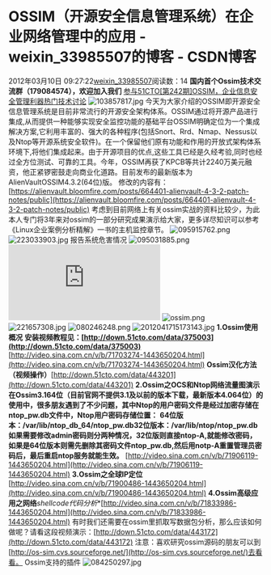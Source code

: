 # OSSIM（开源安全信息管理系统）在企业网络管理中的应用 - weixin_33985507的博客 - CSDN博客
2012年03月10日 09:27:22[weixin_33985507](https://me.csdn.net/weixin_33985507)阅读数：14
**国内首个Ossim技术交流群（179084574），欢迎加入我们**
[参与51CTO[第242期]OSSIM，企业信息安全管理利器热门技术讨论](http://doctor.51cto.com/develop-256.html)
![103857817.jpg](http://blog.51cto.com/attachment/201204/103857817.jpg)
今天为大家介绍的OSSIM即开源安全信息管理系统是目前非常流行的开源安全架构体系。OSSIM通过将开源产品进行集成,从而提供一种能够实现安全监控功能的基础平台OSSIM明确定位为一个集成解决方案,它利用丰富的、强大的各种程序(包括Snort、Rrd、Nmap、Nessus以及Ntop等开源系统安全软件)。在一个保留他们原有功能和作用的开放式架构体系环境下,将他们集成起来。由于开源项目的优点,这些工具已经是久经考验,同时也经过全方位测试、可靠的工具。今年，OSSIM再获了KPCB等共计2240万美元融资，他正紧锣密鼓走向商业化道路。目前发布的最新版本为AlienVaultOSSIM4.3.2(64位)版。
修改的内容有：
[https://alienvault.bloomfire.com/posts/664401-alienvault-4-3-2-patch-notes/public](https://alienvault.bloomfire.com/posts/664401-alienvault-4-3-2-patch-notes/public)
考虑到目前网络上有关ossim实战的资料比较少，为此本人专门将3年来对ossim的一部分研究成果演示给大家，更多详尽知识可以参考《Linux企业案例分析精解》一书的主机监控章节。
[](http://blog.51cto.com/attachment/201307/095031885.png)
![095915762.png](http://blog.51cto.com/attachment/201307/095915762.png)![223033903.jpg](http://blog.51cto.com/attachment/201312/223033903.jpg)
报告系统危害情况
![095031885.png](http://blog.51cto.com/attachment/201307/095031885.png)
![4f8c1e3461d94.jpg](http://home.51cto.com/thumb.php?w=600&h=600&t=f&url=http://home.51cto.com/data/uploads/20120416/21/4f8c1e3461d94.jpg)
![ossim.png](http://www.bjlcg.com/html/ossim.png)
![221657308.jpg](http://blog.51cto.com/attachment/201204/221657308.jpg)
![080246248.png](http://blog.51cto.com/attachment/201203/080246248.png)
![2012041715173143.jpg](http://pic002.cnblogs.com/images/2012/210715/2012041715173143.jpg)
**1.Ossim使用概况**
**安装视频教程见：[http://down.51cto.com/data/375003](http://down.51cto.com/data/375003)**
[http://video.sina.com.cn/v/b/71703274-1443650204.html](http://video.sina.com.cn/v/b/71703274-1443650204.html)
**Ossim汉化方法（视频操作）**[http://down.51cto.com/data/443201](http://down.51cto.com/data/443201)
**2.Ossim之OCS和Ntop网络流量图演示**
**在Ossim3.164位（目前官网不提供3.1及以前的版本下载，最新版本4.064位）的使用中，很多朋友遇到了不少问题，其中****Ntop的用户密码文件是经过加密存储在ntop_pw.db文件中，Ntop****用户密码存储位置：**
**64位版本：/var/lib/ntop_db_64/ntop_pw.db32位版本：/var/lib/ntop/ntop_pw.db**
**如果需要修改admin密码则分两种情况，32位版则直接ntop-A,就能修改密码，如果是64位版本则需先删除其密码文件ntop_pw.db,然后用notp-A重置管理员密码后，最后重启ntop服务就能生效。**
[http://video.sina.com.cn/v/b/71906119-1443650204.html](http://video.sina.com.cn/v/b/71906119-1443650204.html)
**3.Ossim之全球IP定位**
[http://video.sina.com.cn/v/b/71900486-1443650204.html](http://video.sina.com.cn/v/b/71900486-1443650204.html)
**4.Ossim高级应用之网络***shellcode代码分析**[http://video.sina.com.cn/v/b/71833986-1443650204.html](http://video.sina.com.cn/v/b/71833986-1443650204.html)
有时我们还需要在ossim里抓取写数据包分析，那么应该如何做呢？请看这段视频演示：[http://down.51cto.com/data/443172](http://down.51cto.com/data/443172)
注意：喜欢研究ossim源码的朋友可以到[http://os-sim.cvs.sourceforge.net/](http://os-sim.cvs.sourceforge.net/)去看看。
Ossim支持的插件
![084250297.jpg](http://blog.51cto.com/attachment/201308/084250297.jpg)
